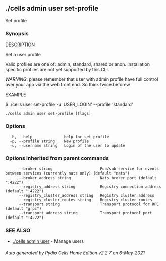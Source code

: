 ## ./cells admin user set-profile

Set profile

### Synopsis


DESCRIPTION

  Set a user profile

  Valid profiles are one of: admin, standard, shared or anon.
  Installation specific profiles are not yet supported by this CLI.

  *WARNING*: please remember that user with admin profile have 
  full control over your app via the web front end. So think twice beforew 

EXAMPLE

  $ ./cells user set-profile -u 'USER_LOGIN' --profile 'standard'



```
./cells admin user set-profile [flags]
```

### Options

```
  -h, --help              help for set-profile
  -p, --profile string    New profile
  -u, --username string   Login of the user to update
```

### Options inherited from parent commands

```
      --broker string                     Pub/sub service for events between services (currently nats only) (default "nats")
      --broker_address string             Nats broker port (default ":4222")
      --registry_address string           Registry connection address (default ":4222")
      --registry_cluster_address string   Registry cluster address
      --registry_cluster_routes string    Registry cluster routes
      --transport string                  Transport protocol for RPC (default "grpc")
      --transport_address string          Transport protocol port (default ":4222")
```

### SEE ALSO

* [./cells admin user](./cells-admin-user)	 - Manage users

###### Auto generated by Pydio Cells Home Edition v2.2.7 on 6-May-2021
